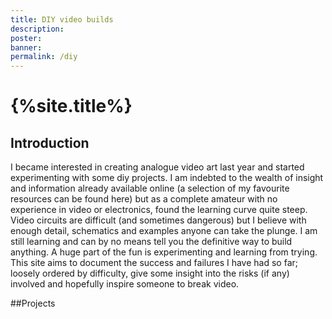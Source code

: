 ```yaml
---
title: DIY video builds
description:
poster:
banner:
permalink: /diy
---
```


# {%site.title%}

## Introduction

I became interested in creating analogue video art last year and started experimenting with some diy projects. I am indebted to the wealth of insight and information already available online (a selection of my favourite resources can be found here) but as a complete amateur with no experience in video or electronics, found the learning curve quite steep. Video circuits are difficult (and sometimes dangerous) but I believe with enough detail, schematics and examples anyone can take the plunge. I am still learning and can by no means tell you the definitive way to build anything. A huge part of the fun is experimenting and learning from trying. This site aims to document the success and failures I have had so far; loosely ordered by difficulty, give some insight into the risks (if any) involved and hopefully inspire someone to break video.

##Projects




